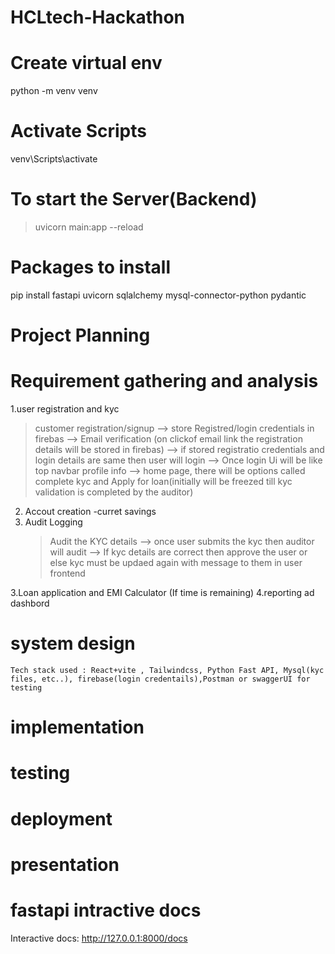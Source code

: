 # HCLtech-Hackathon

# Create virtual env
python -m venv venv

# Activate Scripts
venv\Scripts\activate

# To start the Server(Backend)
> uvicorn main:app --reload

# Packages to install
pip install fastapi uvicorn sqlalchemy mysql-connector-python pydantic


# Project Planning

 # Requirement gathering and analysis

1.user registration and kyc
 > customer registration/signup
    --> store Registred/login credentials in firebas
    --> Email verification (on clickof email link the registration details will be stored in firebas)
    --> if stored registratio credentials and login details are same then user will login
    --> Once login Ui will be like top navbar profile info
    --> home page, there will be options called complete kyc and Apply for loan(initially will be   freezed till kyc validation is completed by the auditor)

2. Accout creation -curret savings
3. Audit Logging
    > Audit the KYC details
    --> once user submits the kyc then auditor will audit
    --> If kyc details are correct then approve the user or else kyc must be updaed again with message to them in user frontend

3.Loan application and EMI Calculator (If time is remaining)
4.reporting ad dashbord
    
# system design
    Tech stack used : React+vite , Tailwindcss, Python Fast API, Mysql(kyc files, etc..), firebase(login credentails),Postman or swaggerUI for testing

# implementation
# testing
# deployment
# presentation


# fastapi intractive docs
Interactive docs: http://127.0.0.1:8000/docs
